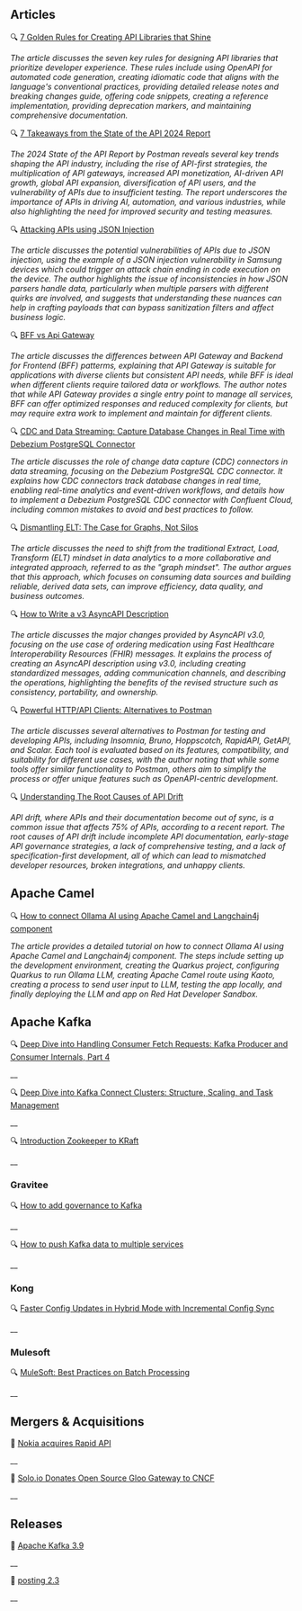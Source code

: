 ## Articles

🔍 [7 Golden Rules for Creating API Libraries that Shine](https://beppecatanese.hashnode.dev/api-libraries-7-golden-rules)

_The article discusses the seven key rules for designing API libraries that prioritize developer experience. These rules include using OpenAPI for automated code generation, creating idiomatic code that aligns with the language's conventional practices, providing detailed release notes and breaking changes guide, offering code snippets, creating a reference implementation, providing deprecation markers, and maintaining comprehensive documentation._

🔍 [7 Takeaways from the State of the API 2024 Report](https://nordicapis.com/7-takeaways-from-the-state-of-the-api-2024-report/)

_The 2024 State of the API Report by Postman reveals several key trends shaping the API industry, including the rise of API-first strategies, the multiplication of API gateways, increased API monetization, AI-driven API growth, global API expansion, diversification of API users, and the vulnerability of APIs due to insufficient testing. The report underscores the importance of APIs in driving AI, automation, and various industries, while also highlighting the need for improved security and testing measures._

🔍 [Attacking APIs using JSON Injection](https://danaepp.com/attacking-apis-using-json-injection)

_The article discusses the potential vulnerabilities of APIs due to JSON injection, using the example of a JSON injection vulnerability in Samsung devices which could trigger an attack chain ending in code execution on the device. The author highlights the issue of inconsistencies in how JSON parsers handle data, particularly when multiple parsers with different quirks are involved, and suggests that understanding these nuances can help in crafting payloads that can bypass sanitization filters and affect business logic._

🔍 [BFF vs Api Gateway](https://blog.stackademic.com/bff-vs-api-gateway-74f1c18af386)

_The article discusses the differences between API Gateway and Backend for Frontend (BFF) patterms, explaining that API Gateway is suitable for applications with diverse clients but consistent API needs, while BFF is ideal when different clients require tailored data or workflows. The author notes that while API Gateway provides a single entry point to manage all services, BFF can offer optimized responses and reduced complexity for clients, but may require extra work to implement and maintain for different clients._

🔍 [CDC and Data Streaming: Capture Database Changes in Real Time with Debezium PostgreSQL Connector](https://www.confluent.io/blog/cdc-and-data-streaming-capture-database-changes-in-real-time-with-debezium/)

_The article discusses the role of change data capture (CDC) connectors in data streaming, focusing on the Debezium PostgreSQL CDC connector. It explains how CDC connectors track database changes in real time, enabling real-time analytics and event-driven workflows, and details how to implement a Debezium PostgreSQL CDC connector with Confluent Cloud, including common mistakes to avoid and best practices to follow._

🔍 [Dismantling ELT: The Case for Graphs, Not Silos](https://jack-vanlightly.com/blog/2024/11/26/dismantling-elt-the-case-for-graphs-not-silos)

_The article discusses the need to shift from the traditional Extract, Load, Transform (ELT) mindset in data analytics to a more collaborative and integrated approach, referred to as the "graph mindset". The author argues that this approach, which focuses on consuming data sources and building reliable, derived data sets, can improve efficiency, data quality, and business outcomes._

🔍 [How to Write a v3 AsyncAPI Description](https://nordicapis.com/how-to-write-a-v3-asyncapi-description/)

_The article discusses the major changes provided by AsyncAPI v3.0, focusing on the use case of ordering medication using Fast Healthcare Interoperability Resources (FHIR) messages. It explains the process of creating an AsyncAPI description using v3.0, including creating standardized messages, adding communication channels, and describing the operations, highlighting the benefits of the revised structure such as consistency, portability, and ownership._

🔍 [Powerful HTTP/API Clients: Alternatives to Postman](https://apisyouwonthate.com/blog/http-clients-alternatives-to-postman/)

_The article discusses several alternatives to Postman for testing and developing APIs, including Insomnia, Bruno, Hoppscotch, RapidAPI, GetAPI, and Scalar. Each tool is evaluated based on its features, compatibility, and suitability for different use cases, with the author noting that while some tools offer similar functionality to Postman, others aim to simplify the process or offer unique features such as OpenAPI-centric development._

🔍 [Understanding The Root Causes of API Drift](https://nordicapis.com/understanding-the-root-causes-of-api-drift/)

_API drift, where APIs and their documentation become out of sync, is a common issue that affects 75% of APIs, according to a recent report. The root causes of API drift include incomplete API documentation, early-stage API governance strategies, a lack of comprehensive testing, and a lack of specification-first development, all of which can lead to mismatched developer resources, broken integrations, and unhappy clients._

## Apache Camel

🔍 [How to connect Ollama AI using Apache Camel and Langchain4j component](https://contenerizar.com/how-to-connect-ollama-ai-using-apache-camel-and-langchain4j-component)

_The article provides a detailed tutorial on how to connect Ollama AI using Apache Camel and Langchain4j component. The steps include setting up the development environment, creating the Quarkus project, configuring Quarkus to run Ollama LLM, creating Apache Camel route using Kaoto, creating a process to send user input to LLM, testing the app locally, and finally deploying the LLM and app on Red Hat Developer Sandbox._

## Apache Kafka

🔍 [Deep Dive into Handling Consumer Fetch Requests: Kafka Producer and Consumer Internals, Part 4](https://www.confluent.io/blog/kafka-producer-and-consumer-internals-4-consumer-fetch-requests/)

__

🔍 [Deep Dive into Kafka Connect Clusters: Structure, Scaling, and Task Management](https://axual.com/blog/kafka-connect-clusters-structure-scaling-and-task-management)

__

🔍 [Introduction Zookeeper to KRaft](https://axual.com/blog/introduction-zookeeper-to-kraft-migration)

__

### Gravitee

🔍 [How to add governance to Kafka](https://www.gravitee.io/blog/how-to-add-governance-to-kafka)

__

🔍 [How to push Kafka data to multiple services](https://www.gravitee.io/blog/how-to-push-kafka-data-to-multiple-services)

__

### Kong

🔍 [Faster Config Updates in Hybrid Mode with Incremental Config Sync](https://konghq.com/blog/product-releases/incremental-config-sync-tech-preview)

__

### Mulesoft

🔍 [MuleSoft: Best Practices on Batch Processing](https://medium.com/another-integration-blog/mulesoft-best-practices-on-batch-processing-de91f697607a)

__

## Mergers & Acquisitions

🤝 [Nokia acquires Rapid API](https://www.nokia.com/about-us/news/releases/2024/11/13/nokia-acquires-rapid-technology-and-rd-unit-to-strengthen-development-of-network-api-solutions-and-ecosystem/)

__

🤝 [Solo.io Donates Open Source Gloo Gateway to CNCF](https://www.globenewswire.com/news-release/2024/11/14/2981444/0/en/Solo-io-Donates-Leading-Open-Source-API-Gateway-to-the-CNCF-to-Drive-Community-Innovation-and-Redefine-API-Management-with-Omni-Directional-Connectivity.html)

__

## Releases

🚀 [Apache Kafka 3.9](https://kafka.apache.org/blog#apache_kafka_390_release_announcement)

__

🚀 [posting 2.3](https://github.com/darrenburns/posting/releases/tag/2.3.0)

__
